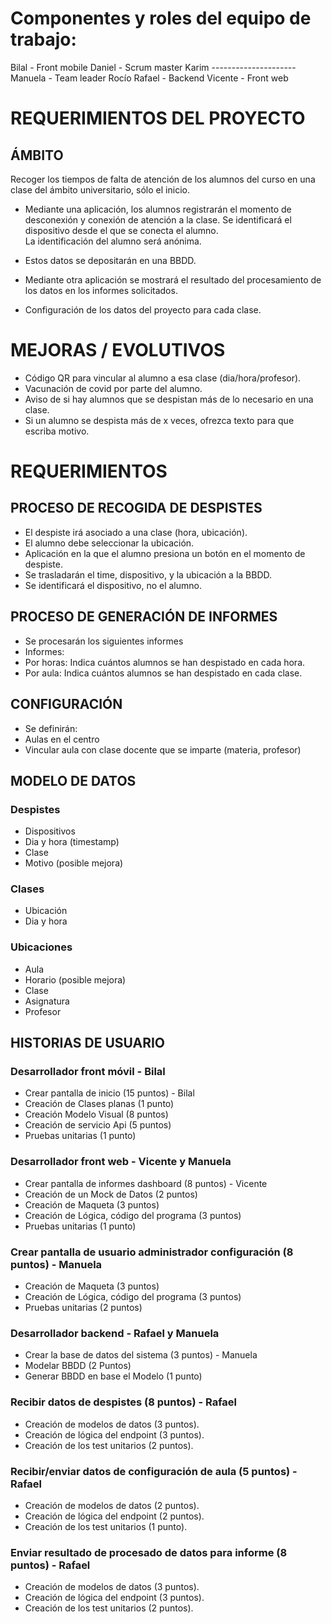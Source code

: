 # Componentes y roles del equipo de trabajo:

Bilal - Front mobile
Daniel - Scrum master
Karim ---------------------
Manuela - Team leader
Rocío
Rafael - Backend
Vicente - Front web

# REQUERIMIENTOS DEL PROYECTO

## ÁMBITO

Recoger los tiempos de falta de atención de los alumnos del curso en una clase del ámbito universitario, sólo el inicio.

- Mediante una aplicación, los alumnos registrarán el momento de desconexión y conexión de atención a la clase.
Se identificará el dispositivo desde el que se conecta el alumno.    
La identificación del alumno será anónima. 

- Estos datos se depositarán en una BBDD.

- Mediante otra aplicación se mostrará el resultado del procesamiento de los datos en los informes solicitados.
- Configuración de los datos del proyecto para cada clase.        


# MEJORAS / EVOLUTIVOS

- Código QR para vincular al alumno a esa clase (dia/hora/profesor).
- Vacunación de covid por parte del alumno.
- Aviso de si hay alumnos que se despistan más de lo necesario en una clase.
- Si un alumno se despista más de x veces, ofrezca texto para que escriba motivo.


# REQUERIMIENTOS

## PROCESO DE RECOGIDA DE DESPISTES
- El despiste irá asociado a una clase (hora, ubicación).
- El alumno debe seleccionar la ubicación.
- Aplicación en la que el alumno presiona un botón en el momento de despiste.
- Se trasladarán el time, dispositivo, y la ubicación a la BBDD.
- Se identificará el dispositivo, no el alumno.



## PROCESO DE GENERACIÓN DE INFORMES
- Se procesarán los siguientes informes
- Informes:
- Por horas: Indica cuántos alumnos se han despistado en cada hora.
- Por aula: Indica cuántos alumnos se han despistado en cada clase.


## CONFIGURACIÓN
- Se definirán:
- Aulas en el centro
- Vincular aula con clase docente que se imparte (materia, profesor)

## MODELO DE DATOS
### Despistes
- Dispositivos
- Dia y hora (timestamp)
- Clase
- Motivo (posible mejora)

### Clases
- Ubicación
- Dia y hora

### Ubicaciones
- Aula
- Horario (posible mejora)
- Clase
- Asignatura
- Profesor


## HISTORIAS DE USUARIO

### Desarrollador front móvil - Bilal
- Crear pantalla de inicio (15 puntos) - Bilal
- Creación de Clases planas (1 punto)
- Creación Modelo Visual (8 puntos)
- Creación de servicio Api (5 puntos)
- Pruebas unitarias (1 punto)

### Desarrollador front web - Vicente y Manuela 
- Crear pantalla de informes dashboard (8 puntos) - Vicente
- Creación de un Mock de Datos (2 puntos)
- Creación de Maqueta (3 puntos)
- Creación de Lógica, código del programa (3 puntos)
- Pruebas unitarias (1 punto)

### Crear pantalla de usuario administrador configuración (8 puntos) - Manuela
- Creación de Maqueta (3 puntos)
- Creación de Lógica, código del programa (3 puntos)
- Pruebas unitarias (2 puntos)

### Desarrollador backend - Rafael y Manuela
- Crear la base de datos del sistema (3 puntos) - Manuela
- Modelar BBDD (2 Puntos)
- Generar BBDD en base el Modelo (1 punto)

### Recibir datos de despistes (8 puntos) - Rafael
- Creación de modelos de datos (3 puntos).
- Creación de lógica del endpoint (3 puntos).
- Creación de los test unitarios (2 puntos).

### Recibir/enviar datos de configuración de aula (5 puntos) - Rafael
- Creación de modelos de datos (2 puntos).
- Creación de lógica del endpoint (2 puntos).
- Creación de los test unitarios (1 punto).

### Enviar resultado de procesado de datos para informe (8 puntos) - Rafael
- Creación de modelos de datos (3 puntos).
- Creación de lógica del endpoint (3 puntos).
- Creación de los test unitarios (2 puntos).

